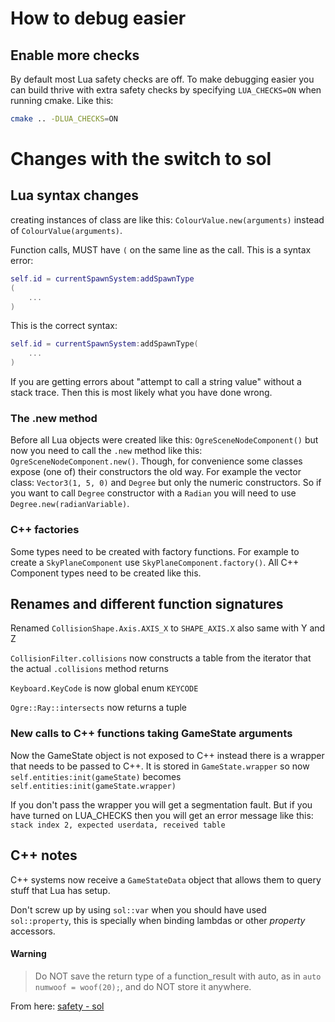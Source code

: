 How to debug easier
===================

Enable more checks
------------------

By default most Lua safety checks are off. To make debugging easier
you can build thrive with extra safety checks by specifying `LUA_CHECKS=ON`
when running cmake. Like this:

```bash
cmake .. -DLUA_CHECKS=ON
```


Changes with the switch to sol
==============================


Lua syntax changes
------------------

creating instances of class are like this:
`ColourValue.new(arguments)` instead of `ColourValue(arguments)`.


Function calls, MUST have `(` on the same line as the call. This is a syntax error:

```lua
self.id = currentSpawnSystem:addSpawnType
(
    ...
)
```

This is the correct syntax:

```lua
self.id = currentSpawnSystem:addSpawnType(
    ...
)
```


If you are getting errors about "attempt to call a string value"
without a stack trace. Then this is most likely what you have done
wrong.


### The .new method

Before all Lua objects were created like this:
`OgreSceneNodeComponent()` but now you need to call the `.new` method
like this: `OgreSceneNodeComponent.new()`. Though, for convenience
some classes expose (one of) their constructors the old way. For
example the vector class: `Vector3(1, 5, 0)` and `Degree` but only the
numeric constructors. So if you want to call `Degree` constructor with
a `Radian` you will need to use `Degree.new(radianVariable)`.

### C++ factories

Some types need to be created with factory functions. For example to
create a `SkyPlaneComponent` use `SkyPlaneComponent.factory()`. All
C++ Component types need to be created like this.


Renames and different function signatures
-----------------------------------------

Renamed `CollisionShape.Axis.AXIS_X` to `SHAPE_AXIS.X`
also same with Y and Z


`CollisionFilter.collisions` now constructs a table from the iterator
that the actual `.collisions` method returns


`Keyboard.KeyCode` is now global enum `KEYCODE`


`Ogre::Ray::intersects` now returns a tuple


### New calls to C++ functions taking GameState arguments

Now the GameState object is not exposed to C++ instead there is a
wrapper that needs to be passed to C++. It is stored in
`GameState.wrapper` so now `self.entities:init(gameState)` becomes
`self.entities:init(gameState.wrapper)`


If you don't pass the wrapper you will get a segmentation fault. But
if you have turned on LUA_CHECKS then you will get an error message
like this: `stack index 2, expected userdata, received table`



C++ notes
---------

C++ systems now receive a `GameStateData` object that allows them to
query stuff that Lua has setup.


Don't screw up by using `sol::var` when you should have used
`sol::property`, this is specially when binding lambdas or other
*property* accessors.


#### Warning

>Do NOT save the return type of a function_result with auto, as in
>`auto numwoof = woof(20);`, and do NOT store it anywhere.

From here: [safety - sol](https://sol2.readthedocs.io/en/latest/safety.html)











